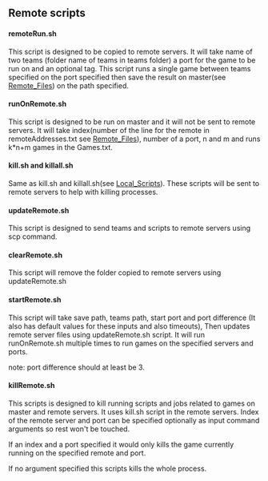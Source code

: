 ## Remote scripts

#### remoteRun.sh

This script is designed to be copied to remote servers. It will take name of two teams (folder name of teams in teams folder) a port for the game to be run on and an optional tag. This script runs a single game between teams specified on the port specified then save the result on master(see [Remote_Files](RemoteFiles.md)) on the path specified.

#### runOnRemote.sh

This script is designed to be run on master and it will not be sent to remote servers. It will take index(number of the line for the remote in remoteAddresses.txt see [Remote_Files](RemoteFiles.md)), number of a port, n and m and runs k*n+m games in the Games.txt.

#### kill.sh and killall.sh

Same as kill.sh and killall.sh(see [Local_Scripts](LocalScripts.md)). These scripts will be sent to remote servers to help with killing processes.

#### updateRemote.sh

This script is designed to send teams and scripts to remote servers using scp command.

#### clearRemote.sh

This script will remove the folder copied to remote servers using updateRemote.sh

#### startRemote.sh

This script will take save path, teams path, start port and port difference (It also has default values for these inputs and also timeouts), Then updates remote server files using updateRemote.sh script. It will run runOnRemote.sh multiple times to run games on the specified servers and ports.

note: port difference should at least be 3.

#### killRemote.sh

This scripts is designed to kill running scripts and jobs related to games on master and remote servers. It uses kill.sh script in the remote servers. Index of the remote server and port can be specified optionally as input command arguments so rest won't be touched.

If an index and a port specified it would only kills the game currently running on the specified remote and port.

If no argument specified this scripts kills the whole process.